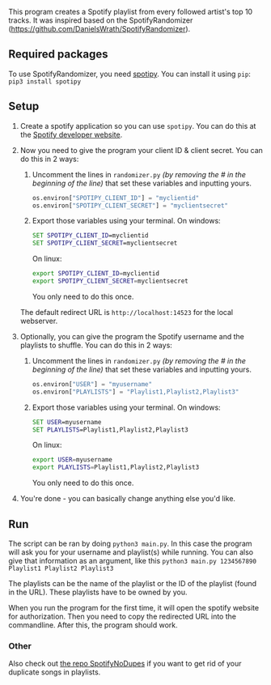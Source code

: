This program creates a Spotify playlist from every followed artist's top 10 tracks.
It was inspired based on the SpotifyRandomizer (https://github.com/DanielsWrath/SpotifyRandomizer).

## Required packages

To use SpotifyRandomizer, you need [spotipy](https://github.com/plamere/spotipy).
You can install it using `pip`: `pip3 install spotipy`

## Setup

1. Create a spotify application so you can use `spotipy`. You can do this at the [Spotify developer website](https://developer.spotify.com/my-applications/).
2. Now you need to give the program your client ID & client secret. You can do this in 2 ways:
    1. Uncomment the lines in `randomizer.py` _(by removing the # in the beginning of the line)_ that set these variables and inputting yours.
       ```python
       os.environ["SPOTIPY_CLIENT_ID"] = "myclientid"
       os.environ["SPOTIPY_CLIENT_SECRET"] = "myclientsecret"
       ```
    2. Export those variables using your terminal. On windows:
    
       ```cmd
       SET SPOTIPY_CLIENT_ID=myclientid
       SET SPOTIPY_CLIENT_SECRET=myclientsecret
       ```
    
        On linux:
        ```bash
        export SPOTIPY_CLIENT_ID=myclientid
        export SPOTIPY_CLIENT_SECRET=myclientsecret
        ```
        
        You only need to do this once.
    
    The default redirect URL is `http://localhost:14523` for the local webserver.
3. Optionally, you can give the program the Spotify username and the playlists to shuffle. You can do this in 2 ways:
    1. Uncomment the lines in `randomizer.py` _(by removing the # in the beginning of the line)_ that set these variables and inputting yours.
       ```python
       os.environ["USER"] = "myusername"
       os.environ["PLAYLISTS"] = "Playlist1,Playlist2,Playlist3"
       ```
    2. Export those variables using your terminal. On windows:

       ```cmd
       SET USER=myusername
       SET PLAYLISTS=Playlist1,Playlist2,Playlist3
       ```

        On linux:
        ```bash
        export USER=myusername
        export PLAYLISTS=Playlist1,Playlist2,Playlist3
        ```

        You only need to do this once.
4. You're done - you can basically change anything else you'd like.

## Run

The script can be ran by doing `python3 main.py`.
In this case the program will ask you for your username and playlist(s) while running.
You can also give that information as an argument, like this `python3 main.py 1234567890 Playlist1 Playlist2 Playlist3`

The playlists can be the name of the playlist or the ID of the playlist (found in the URL). These playlists have to be owned by you.

When you run the program for the first time, it will open the spotify website for authorization. Then you need to copy the redirected URL into the commandline. After this, the program should work.

### Other

Also check out [the repo SpotifyNoDupes](https://github.com/stavlocker/spotifynodupes) if you want to get rid of your duplicate songs in playlists.
